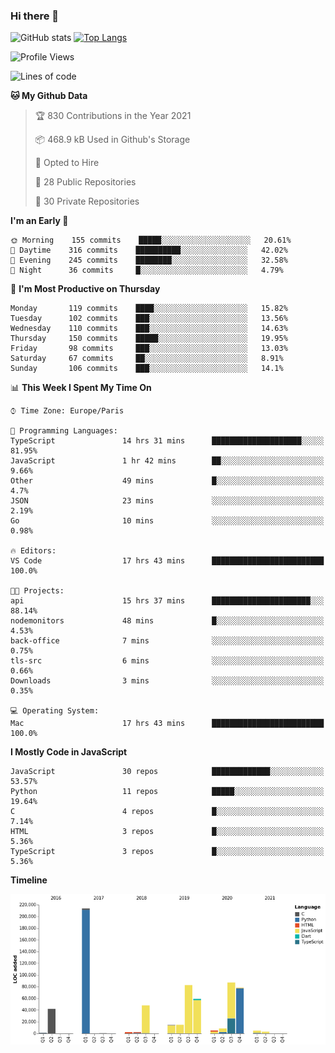 ### Hi there 👋


![GitHub stats](https://github-readme-stats.vercel.app/api?username=eastkap&theme=dark&show_icons=true&count_private=true)
[![Top Langs](https://github-readme-stats.vercel.app/api/top-langs/?username=eastkap&layout=compact)](https://github.com/anuraghazra/github-readme-stats)



<!--START_SECTION:waka-->
![Profile Views](http://img.shields.io/badge/Profile%20Views-19-blue)

![Lines of code](https://img.shields.io/badge/From%20Hello%20World%20I%27ve%20Written-668688%20lines%20of%20code-blue)

**🐱 My Github Data** 

> 🏆 830 Contributions in the Year 2021
 > 
> 📦 468.9 kB Used in Github's Storage 
 > 
> 💼 Opted to Hire
 > 
> 📜 28 Public Repositories 
 > 
> 🔑 30 Private Repositories  
 > 
**I'm an Early 🐤** 

```text
🌞 Morning    155 commits    █████░░░░░░░░░░░░░░░░░░░░   20.61% 
🌆 Daytime    316 commits    ██████████░░░░░░░░░░░░░░░   42.02% 
🌃 Evening    245 commits    ████████░░░░░░░░░░░░░░░░░   32.58% 
🌙 Night      36 commits     █░░░░░░░░░░░░░░░░░░░░░░░░   4.79%

```
📅 **I'm Most Productive on Thursday** 

```text
Monday       119 commits    ████░░░░░░░░░░░░░░░░░░░░░   15.82% 
Tuesday      102 commits    ███░░░░░░░░░░░░░░░░░░░░░░   13.56% 
Wednesday    110 commits    ███░░░░░░░░░░░░░░░░░░░░░░   14.63% 
Thursday     150 commits    █████░░░░░░░░░░░░░░░░░░░░   19.95% 
Friday       98 commits     ███░░░░░░░░░░░░░░░░░░░░░░   13.03% 
Saturday     67 commits     ██░░░░░░░░░░░░░░░░░░░░░░░   8.91% 
Sunday       106 commits    ███░░░░░░░░░░░░░░░░░░░░░░   14.1%

```


📊 **This Week I Spent My Time On** 

```text
⌚︎ Time Zone: Europe/Paris

💬 Programming Languages: 
TypeScript               14 hrs 31 mins      ████████████████████░░░░░   81.95% 
JavaScript               1 hr 42 mins        ██░░░░░░░░░░░░░░░░░░░░░░░   9.66% 
Other                    49 mins             █░░░░░░░░░░░░░░░░░░░░░░░░   4.7% 
JSON                     23 mins             ░░░░░░░░░░░░░░░░░░░░░░░░░   2.19% 
Go                       10 mins             ░░░░░░░░░░░░░░░░░░░░░░░░░   0.98%

🔥 Editors: 
VS Code                  17 hrs 43 mins      █████████████████████████   100.0%

🐱‍💻 Projects: 
api                      15 hrs 37 mins      ██████████████████████░░░   88.14% 
nodemonitors             48 mins             █░░░░░░░░░░░░░░░░░░░░░░░░   4.53% 
back-office              7 mins              ░░░░░░░░░░░░░░░░░░░░░░░░░   0.75% 
tls-src                  6 mins              ░░░░░░░░░░░░░░░░░░░░░░░░░   0.66% 
Downloads                3 mins              ░░░░░░░░░░░░░░░░░░░░░░░░░   0.35%

💻 Operating System: 
Mac                      17 hrs 43 mins      █████████████████████████   100.0%

```

**I Mostly Code in JavaScript** 

```text
JavaScript               30 repos            █████████████░░░░░░░░░░░░   53.57% 
Python                   11 repos            █████░░░░░░░░░░░░░░░░░░░░   19.64% 
C                        4 repos             █░░░░░░░░░░░░░░░░░░░░░░░░   7.14% 
HTML                     3 repos             █░░░░░░░░░░░░░░░░░░░░░░░░   5.36% 
TypeScript               3 repos             █░░░░░░░░░░░░░░░░░░░░░░░░   5.36%

```


**Timeline**

![Chart not found](https://raw.githubusercontent.com/Eastkap/Eastkap/main/charts/bar_graph.png) 


<!--END_SECTION:waka-->

<!--
**Eastkap/eastkap** is a ✨ _special_ ✨ repository because its `README.md` (this file) appears on your GitHub profile.

Here are some ideas to get you started:

- 🔭 I’m currently working on ...
- 🌱 I’m currently learning ...
- 👯 I’m looking to collaborate on ...
- 🤔 I’m looking for help with ...
- 💬 Ask me about ...
- 📫 How to reach me: ...
- 😄 Pronouns: ...
- ⚡ Fun fact: ...
-->
